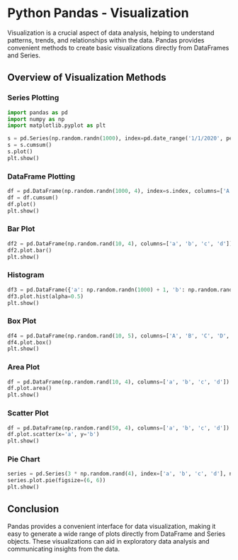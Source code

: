 # Python Pandas - Visualization

Visualization is a crucial aspect of data analysis, helping to understand patterns, trends, and relationships within the data. Pandas provides convenient methods to create basic visualizations directly from DataFrames and Series.

## Overview of Visualization Methods

### Series Plotting

```python
import pandas as pd
import numpy as np
import matplotlib.pyplot as plt

s = pd.Series(np.random.randn(1000), index=pd.date_range('1/1/2020', periods=1000))
s = s.cumsum()
s.plot()
plt.show()
```

### DataFrame Plotting

```python
df = pd.DataFrame(np.random.randn(1000, 4), index=s.index, columns=['A', 'B', 'C', 'D'])
df = df.cumsum()
df.plot()
plt.show()
```

### Bar Plot

```python
df2 = pd.DataFrame(np.random.rand(10, 4), columns=['a', 'b', 'c', 'd'])
df2.plot.bar()
plt.show()
```

### Histogram

```python
df3 = pd.DataFrame({'a': np.random.randn(1000) + 1, 'b': np.random.randn(1000), 'c': np.random.randn(1000) - 1}, columns=['a', 'b', 'c'])
df3.plot.hist(alpha=0.5)
plt.show()
```

### Box Plot

```python
df4 = pd.DataFrame(np.random.rand(10, 5), columns=['A', 'B', 'C', 'D', 'E'])
df4.plot.box()
plt.show()
```

### Area Plot

```python
df = pd.DataFrame(np.random.rand(10, 4), columns=['a', 'b', 'c', 'd'])
df.plot.area()
plt.show()
```

### Scatter Plot

```python
df = pd.DataFrame(np.random.rand(50, 4), columns=['a', 'b', 'c', 'd'])
df.plot.scatter(x='a', y='b')
plt.show()
```

### Pie Chart

```python
series = pd.Series(3 * np.random.rand(4), index=['a', 'b', 'c', 'd'], name='series')
series.plot.pie(figsize=(6, 6))
plt.show()
```

## Conclusion

Pandas provides a convenient interface for data visualization, making it easy to generate a wide range of plots directly from DataFrame and Series objects. These visualizations can aid in exploratory data analysis and communicating insights from the data.


